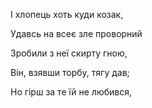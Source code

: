 



І хлопець хоть куди козак,

Удавсь на всеє зле проворний

Зробили з неї скирту гною,

Він, взявши торбу, тягу дав;

Но гірш за те їй не любився,

